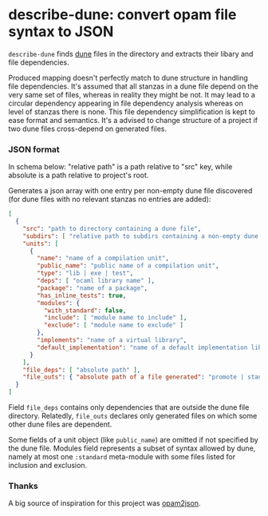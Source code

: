 # describe-dune: convert opam file syntax to JSON

`describe-dune` finds [dune](https://dune.readthedocs.io/en/stable/reference/dune/index.html)
files in the directory and extracts their libary and file dependencies.

Produced mapping doesn't perfectly match to dune structure in handling file dependencies. It's assumed that all stanzas in a dune file depend on the very same set of files, whereas in reality they might be not. It may lead to a circular dependency appearing in file dependency analysis whereas on level of stanzas there is none. This file dependency simplification is kept to ease format and semantics.
It's a advised to change structure of a project if two dune files cross-depend on generated files.

### JSON format

In schema below: "relative path" is a path relative to "src" key, while absolute is a path relative to project's root.

Generates a json array with one entry per non-empty dune file discovered (for dune files with no relevant stanzas no entries are added):

```json
[
  {
    "src": "path to directory containing a dune file",
    "subdirs": [ "relative path to subdirs containing a non-empty dune file" ],
    "units": [
      {
        "name": "name of a compilation unit",
        "public_name": "public name of a compilation unit",
        "type": "lib | exe | test",
        "deps": [ "ocaml library name" ],
        "package": "name of a package",
        "has_inline_tests": true,
        "modules": {
          "with_standard": false,
          "include": [ "module name to include" ],
          "exclude": [ "module name to exclude" ]
        },
        "implements": "name of a virtual library",
        "default_implementation": "name of a default implementation library"
      }
    ],
    "file_deps": [ "absolute path" ],
    "file_outs": { "absolute path of a file generated": "promote | standard | fallback" }
  }
]
```

Field `file_deps` contains only dependencies that are outside the dune file directory. Relatedly, `file_outs` declares only generated files on which some other dune files are dependent.

Some fields of a unit object (like `public_name`) are omitted if not specified by the dune file. Modules field represents a subset of syntax allowed by dune, namely at most one `:standard` meta-module with some files listed for inclusion and exclusion.

### Thanks

A big source of inspiration for this project was
[opam2json](https://github.com/tweag/opam2json).
